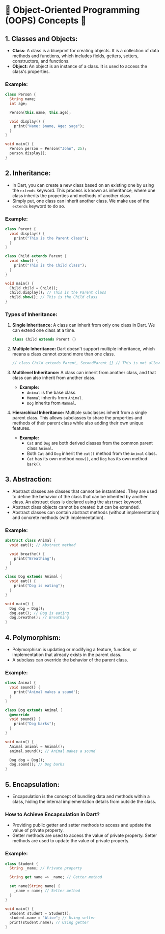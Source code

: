 # 🎨 Object-Oriented Programming (OOPS) Concepts 🚀

## 1. Classes and Objects:

- **Class:** A class is a blueprint for creating objects. It is a collection of data methods and
  functions, which includes fields, getters, setters, constructors, and functions.
- **Object:** An object is an instance of a class. It is used to access the class's properties.

### Example:

```dart
class Person {
  String name;
  int age;

  Person(this.name, this.age);

  void display() {
    print("Name: $name, Age: $age");
  }
}

void main() {
  Person person = Person("John", 25);
  person.display();
}
```

## 2. Inheritance:

- In Dart, you can create a new class based on an existing one by using the `extends` keyword. This
  process is known as inheritance, where one class inherits the properties and methods of another
  class.
- Simply put, one class can inherit another class. We make use of the `extends` keyword to do so.

### Example:

```dart
class Parent {
  void display() {
    print("This is the Parent class");
  }
}

class Child extends Parent {
  void show() {
    print("This is the Child class");
  }
}

void main() {
  Child child = Child();
  child.display(); // This is the Parent class
  child.show(); // This is the Child class
}
```

### Types of Inheritance:

1. **Single Inheritance:** A class can inherit from only one class in Dart. We can extend one class
   at a time.
   ```dart
   class Child extends Parent {}
   ```

2. **Multiple Inheritance:** Dart doesn't support multiple inheritance, which means a class cannot
   extend more than one class.
   ```dart
   // class Child extends Parent, SecondParent {} // This is not allowed in Dart.
   ```

3. **Multilevel Inheritance:** A class can inherit from another class, and that class can also
   inherit from another class.
    - **Example:**
        - `Animal` is the base class.
        - `Mammal` inherits from `Animal`.
        - `Dog` inherits from `Mammal`.

4. **Hierarchical Inheritance:** Multiple subclasses inherit from a single parent class. This allows
   subclasses to share the properties and methods of their parent class while also adding their own
   unique features.
    - **Example:**
        - `Cat` and `Dog` are both derived classes from the common parent class `Animal`.
        - Both `Cat` and `Dog` inherit the `eat()` method from the `Animal` class.
        - `Cat` has its own method `meow()`, and `Dog` has its own method `bark()`.

## 3. Abstraction:

- Abstract classes are classes that cannot be instantiated. They are used to define the behavior of
  the class that can be inherited by another class. An abstract class is declared using
  the `abstract` keyword.
- Abstract class objects cannot be created but can be extended.
- Abstract classes can contain abstract methods (without implementation) and concrete methods (with
  implementation).

### Example:

```dart
abstract class Animal {
  void eat(); // Abstract method

  void breathe() {
    print("Breathing");
  }
}

class Dog extends Animal {
  void eat() {
    print("Dog is eating");
  }
}

void main() {
  Dog dog = Dog();
  dog.eat(); // Dog is eating
  dog.breathe(); // Breathing
}
```

## 4. Polymorphism:

- Polymorphism is updating or modifying a feature, function, or implementation that already exists
  in the parent class.
- A subclass can override the behavior of the parent class.

### Example:

```dart
class Animal {
  void sound() {
    print("Animal makes a sound");
  }
}

class Dog extends Animal {
  @override
  void sound() {
    print("Dog barks");
  }
}

void main() {
  Animal animal = Animal();
  animal.sound(); // Animal makes a sound

  Dog dog = Dog();
  dog.sound(); // Dog barks
}
```

## 5. Encapsulation:

- Encapsulation is the concept of bundling data and methods within a class, hiding the internal
  implementation details from outside the class.

### How to Achieve Encapsulation in Dart?

- Providing public getter and setter methods to access and update the value of private property.
- Getter methods are used to access the value of private property. Setter methods are used to update
  the value of private property.

### Example:

```dart
class Student {
  String _name; // Private property

  String get name => _name; // Getter method

  set name(String name) {
    _name = name; // Setter method
  }
}

void main() {
  Student student = Student();
  student.name = "Alice"; // Using setter
  print(student.name); // Using getter
}
```
